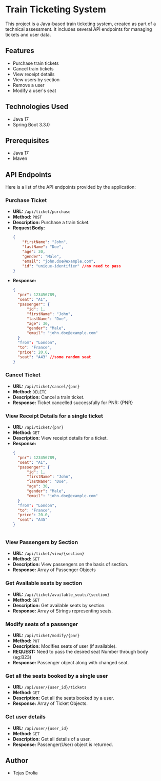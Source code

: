 # Train Ticketing System

This project is a Java-based train ticketing system, created as part of a technical assessment. It includes several API endpoints for managing tickets and user data.

## Features

- Purchase train tickets
- Cancel train tickets
- View receipt details
- View users by section
- Remove a user
- Modify a user's seat

## Technologies Used

- Java 17
- Spring Boot 3.3.0

## Prerequisites

- Java 17
- Maven

## API Endpoints
Here is a list of the API endpoints provided by the application:

### Purchase Ticket

- **URL:** `/api/ticket/purchase`
- **Method:** `POST`
- **Description:** Purchase a train ticket.
- **Request Body:**
  ```json
  {
      "firstName": "John",
      "lastName": "Doe",
      "age": 30,
      "gender": "Male",
      "email": "john.doe@example.com",
      "id": "unique-identifier" //no need to pass 
  }
- **Response:**
  ```json
  {
    "pnr": 123456789,
    "seat": "A1",
    "passenger": {
        "id": 1,
        "firstName": "John",
        "lastName": "Doe",
        "age": 30,
        "gender": "Male",
        "email": "john.doe@example.com"
    }
    "from": "London",
    "to": "France",
    "price": 20.0,
    "seat": "A43" //some random seat
  }

### Cancel Ticket

- **URL:** `/api/ticket/cancel/{pnr}`
- **Method:** `DELETE`
- **Description:** Cancel a train ticket.
- **Response:**
  Ticket cancelled successfully for PNR: {PNR}
  

### View Receipt Details for a single ticket

- **URL:** `/api/ticket/{pnr}`
- **Method:** `GET`
- **Description:** View receipt details for a ticket.
- **Response:**
  ```json
  {
    "pnr": 123456789,
    "seat": "A1",
    "passenger": {
        "id": 1,
        "firstName": "John",
        "lastName": "Doe",
        "age": 30,
        "gender": "Male",
        "email": "john.doe@example.com"
    }
    "from": "London",
    "to": "France",
    "price": 20.0,
    "seat": "A45"
  }



### View Passengers by Section

- **URL:** `/api/ticket/view/{section}`
- **Method:** `GET`
- **Description:** View passengers on the basis of section.
- **Response:**
 Array of Passenger Objects

### Get Available seats by section

- **URL:** `/api/ticket/available_seats/{section}`
- **Method:** `GET`
- **Description:** Get available seats by section.
- **Response:**
  Array of Strings representing seats.


### Modify seats of a passenger

- **URL:** `/api/ticket/modify/{pnr}`
- **Method:** `PUT`
- **Description:** Modifies seats of user (if available).
- **REQUEST:** Need to pass the desired seat Number through body (eg:B23)
- **Response:**
  Passenger object along with changed seat.


### Get all the seats booked by a single user

- **URL:** `/api/user/{user_id}/tickets`
- **Method:** `GET`
- **Description:** Get all the seats booked by a user.
- **Response:**
  Array of Ticket Objects.


### Get user details

- **URL:** `/api/user/{user_id}`
- **Method:** `GET`
- **Description:** Get all details of a user.
- **Response:**
  Passenger(User) object is returned.


## Author

- Tejas Drolia












